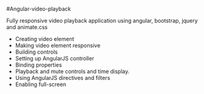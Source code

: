 #Angular-video-playback

Fully responsive video playback application using angular, bootstrap, jquery and animate.css

* Creating video element
* Making video element responsive
* Building controls
* Setting up AngularJS controller
* Binding properties
* Playback and mute controls and time display.
* Using AngularJS directives and filters
* Enabling full-screen
